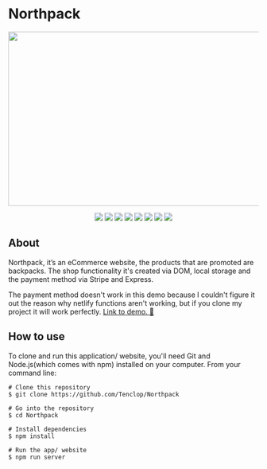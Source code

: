 # Northpack

<p align="center">
<img src="https://user-images.githubusercontent.com/34941191/175132286-c54e6f48-46f9-4072-ab90-d60516f5e8d3.png" width="700" height="350" />
  </p>
  
  <p align="center">
  <img  src="https://img.shields.io/static/v1?message=HTML5&logo=HTML5&labelColor=5c5a5c&color=E34F26&logoColor=E34F26&label=%20&style=plastic">
   <img  src="https://img.shields.io/static/v1?message=css3&logo=css3&labelColor=5c5c5c&color=1572B6&logoColor=1572B6&label=%20&style=plastic">
   <img  src="https://img.shields.io/static/v1?message=Sass&logo=Sass&labelColor=5c5a5c&color=ff69b4&logoColor=CC6699&label=%20&style=plastic">
   <img  src="https://img.shields.io/static/v1?message=JavaScript&logo=JavaScript&labelColor=5c5a5c&color=FEDD00&logoColor=FEDD00&label=%20&style=plastic">
   <img  src="https://img.shields.io/static/v1?message=GreenSock&logo=GreenSock&labelColor=5c5a5c&color=88CE02&logoColor=88CE02&label=%20&style=plastic">
   <img  src="https://img.shields.io/static/v1?message=npm&logo=npm&labelColor=5c5a5c&color=CB3837&logoColor=CB3837&label=%20&style=plastic">
   <img  src="https://img.shields.io/static/v1?message=Webpack&logo=Webpack&labelColor=5c5a5c&color=8DD6F9&logoColor=8DD6F9&label=%20&style=plastic">
   <img  src="https://img.shields.io/static/v1?message=Babel&logo=Babel&labelColor=5c5a5c&color=F9DC3E&logoColor=F9DC3E&label=%20&style=plastic">
    </p>
    
    
## About
 <p>Northpack, it’s an eCommerce website, the products that are promoted are backpacks. The shop functionality it's created via DOM, local storage and the payment method via Stripe and Express.
  
 The payment method doesn't work in this demo because I couldn't figure it out the reason why netlify functions aren't working, but if you clone my project it will work perfectly. 
    <a href="https://northpack.netlify.app">Link to demo. 🎒</a>
</p>

## How to use

<p> 
  To clone and run this application/ website, you'll need Git and Node.js(which comes with npm) installed on your computer.
  From your command line: 
  
  ```
  # Clone this repository
  $ git clone https://github.com/Tenclop/Northpack
  
  # Go into the repository
  $ cd Northpack
  
  # Install dependencies
  $ npm install
  
  # Run the app/ website
  $ npm run server
  ```
</p>
